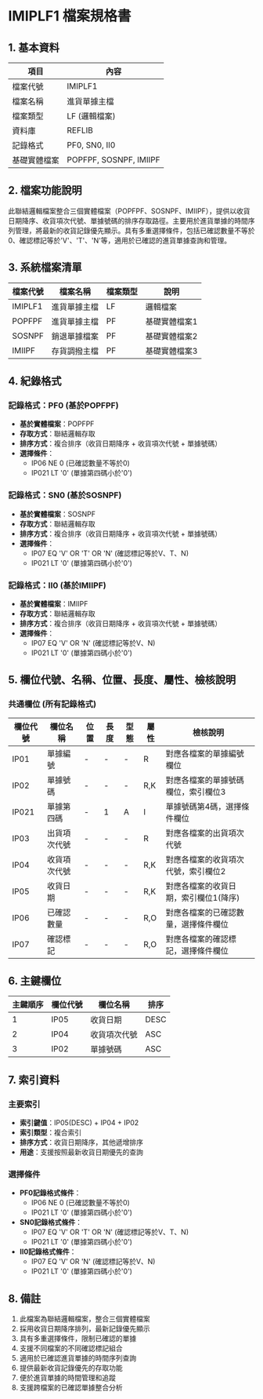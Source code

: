 # IMIPLF1 檔案規格書

## 1. 基本資料

| 項目 | 內容 |
|------|------|
| 檔案代號 | IMIPLF1 |
| 檔案名稱 | 進貨單據主檔 |
| 檔案類型 | LF (邏輯檔案) |
| 資料庫 | REFLIB |
| 記錄格式 | PF0, SN0, II0 |
| 基礎實體檔案 | POPFPF, SOSNPF, IMIIPF |

## 2. 檔案功能說明

此聯結邏輯檔案整合三個實體檔案（POPFPF、SOSNPF、IMIIPF），提供以收貨日期降序、收貨項次代號、單據號碼的排序存取路徑。主要用於進貨單據的時間序列管理，將最新的收貨記錄優先顯示。具有多重選擇條件，包括已確認數量不等於0、確認標記等於'V'、'T'、'N'等，適用於已確認的進貨單據查詢和管理。

## 3. 系統檔案清單

| 檔案代號 | 檔案名稱 | 檔案類型 | 說明 |
|----------|----------|----------|------|
| IMIPLF1 | 進貨單據主檔 | LF | 邏輯檔案 |
| POPFPF | 進貨單據主檔 | PF | 基礎實體檔案1 |
| SOSNPF | 銷退單據檔案 | PF | 基礎實體檔案2 |
| IMIIPF | 存貨調撥主檔 | PF | 基礎實體檔案3 |

## 4. 紀錄格式

### 記錄格式：PF0 (基於POPFPF)
- **基於實體檔案**：POPFPF
- **存取方式**：聯結邏輯存取
- **排序方式**：複合排序（收貨日期降序 + 收貨項次代號 + 單據號碼）
- **選擇條件**：
  - IP06 NE 0 (已確認數量不等於0)
  - IP021 LT '0' (單據第四碼小於'0')

### 記錄格式：SN0 (基於SOSNPF)
- **基於實體檔案**：SOSNPF
- **存取方式**：聯結邏輯存取
- **排序方式**：複合排序（收貨日期降序 + 收貨項次代號 + 單據號碼）
- **選擇條件**：
  - IP07 EQ 'V' OR 'T' OR 'N' (確認標記等於V、T、N)
  - IP021 LT '0' (單據第四碼小於'0')

### 記錄格式：II0 (基於IMIIPF)
- **基於實體檔案**：IMIIPF
- **存取方式**：聯結邏輯存取
- **排序方式**：複合排序（收貨日期降序 + 收貨項次代號 + 單據號碼）
- **選擇條件**：
  - IP07 EQ 'V' OR 'N' (確認標記等於V、N)
  - IP021 LT '0' (單據第四碼小於'0')

## 5. 欄位代號、名稱、位置、長度、屬性、檢核說明

### 共通欄位 (所有記錄格式)
| 欄位代號 | 欄位名稱 | 位置 | 長度 | 型態 | 屬性 | 檢核說明 |
|----------|----------|------|------|------|----------|----------|
| IP01 | 單據編號 | - | - | - | R | 對應各檔案的單據編號欄位 |
| IP02 | 單據號碼 | - | - | - | R,K | 對應各檔案的單據號碼欄位，索引欄位3 |
| IP021 | 單據第四碼 | - | 1 | A | I | 單據號碼第4碼，選擇條件欄位 |
| IP03 | 出貨項次代號 | - | - | - | R | 對應各檔案的出貨項次代號 |
| IP04 | 收貨項次代號 | - | - | - | R,K | 對應各檔案的收貨項次代號，索引欄位2 |
| IP05 | 收貨日期 | - | - | - | R,K | 對應各檔案的收貨日期，索引欄位1(降序) |
| IP06 | 已確認數量 | - | - | - | R,O | 對應各檔案的已確認數量，選擇條件欄位 |
| IP07 | 確認標記 | - | - | - | R,O | 對應各檔案的確認標記，選擇條件欄位 |

## 6. 主鍵欄位

| 主鍵順序 | 欄位代號 | 欄位名稱 | 排序 |
|----------|----------|----------|------|
| 1 | IP05 | 收貨日期 | DESC |
| 2 | IP04 | 收貨項次代號 | ASC |
| 3 | IP02 | 單據號碼 | ASC |

## 7. 索引資料

### 主要索引
- **索引鍵值**：IP05(DESC) + IP04 + IP02
- **索引類型**：複合索引
- **排序方式**：收貨日期降序，其他遞增排序
- **用途**：支援按照最新收貨日期優先的查詢

### 選擇條件
- **PF0記錄格式條件**：
  - IP06 NE 0 (已確認數量不等於0)
  - IP021 LT '0' (單據第四碼小於'0')
- **SN0記錄格式條件**：
  - IP07 EQ 'V' OR 'T' OR 'N' (確認標記等於V、T、N)
  - IP021 LT '0' (單據第四碼小於'0')
- **II0記錄格式條件**：
  - IP07 EQ 'V' OR 'N' (確認標記等於V、N)
  - IP021 LT '0' (單據第四碼小於'0')

## 8. 備註

1. 此檔案為聯結邏輯檔案，整合三個實體檔案
2. 採用收貨日期降序排列，最新記錄優先顯示
3. 具有多重選擇條件，限制已確認的單據
4. 支援不同檔案的不同確認標記組合
5. 適用於已確認進貨單據的時間序列查詢
6. 提供最新收貨記錄優先的存取功能
7. 便於進貨單據的時間管理和追蹤
8. 支援跨檔案的已確認單據整合分析 